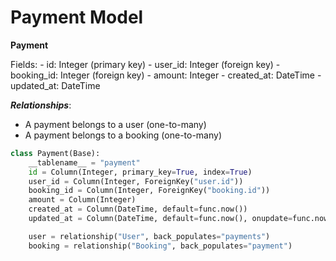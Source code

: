 # Payment Model

**Payment**

Fields:
    - id: Integer (primary key)
    - user_id: Integer (foreign key)
    - booking_id: Integer (foreign key)
    - amount: Integer
    - created_at: DateTime
    - updated_at: DateTime

***Relationships***:

- A payment belongs to a user (one-to-many)
- A payment belongs to a booking (one-to-many)

```python
class Payment(Base):
    __tablename__ = "payment"
    id = Column(Integer, primary_key=True, index=True)
    user_id = Column(Integer, ForeignKey("user.id"))
    booking_id = Column(Integer, ForeignKey("booking.id"))
    amount = Column(Integer)
    created_at = Column(DateTime, default=func.now())
    updated_at = Column(DateTime, default=func.now(), onupdate=func.now())

    user = relationship("User", back_populates="payments")
    booking = relationship("Booking", back_populates="payment")
```